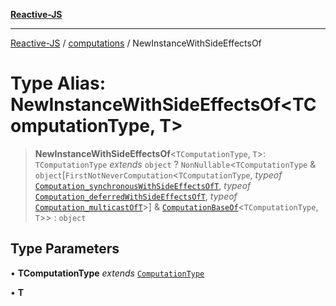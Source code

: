 [**Reactive-JS**](../../README.md)

***

[Reactive-JS](../../README.md) / [computations](../README.md) / NewInstanceWithSideEffectsOf

# Type Alias: NewInstanceWithSideEffectsOf\<TComputationType, T\>

> **NewInstanceWithSideEffectsOf**\<`TComputationType`, `T`\>: `TComputationType` *extends* `object` ? `NonNullable`\<`TComputationType` & `object`\[`FirstNotNeverComputation`\<`TComputationType`, *typeof* [`Computation_synchronousWithSideEffectsOfT`](../variables/Computation_synchronousWithSideEffectsOfT.md), *typeof* [`Computation_deferredWithSideEffectsOfT`](../variables/Computation_deferredWithSideEffectsOfT.md), *typeof* [`Computation_multicastOfT`](../variables/Computation_multicastOfT.md)\>\] & [`ComputationBaseOf`](ComputationBaseOf.md)\<`TComputationType`, `T`\>\> : `object`

## Type Parameters

• **TComputationType** *extends* [`ComputationType`](ComputationType.md)

• **T**
